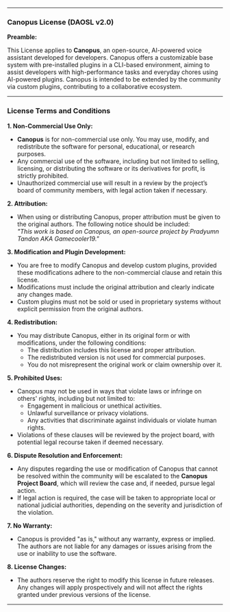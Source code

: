 
---

### Canopus License (DAOSL v2.0)

**Preamble:**

This License applies to **Canopus**, an open-source, AI-powered voice assistant developed for developers. Canopus offers a customizable base system with pre-installed plugins in a CLI-based environment, aiming to assist developers with high-performance tasks and everyday chores using AI-powered plugins. Canopus is intended to be extended by the community via custom plugins, contributing to a collaborative ecosystem.

---

### License Terms and Conditions

**1. Non-Commercial Use Only:**
- **Canopus** is for non-commercial use only. You may use, modify, and redistribute the software for personal, educational, or research purposes.
- Any commercial use of the software, including but not limited to selling, licensing, or distributing the software or its derivatives for profit, is strictly prohibited.
- Unauthorized commercial use will result in a review by the project’s board of community members, with legal action taken if necessary.

**2. Attribution:**
- When using or distributing Canopus, proper attribution must be given to the original authors. The following notice should be included:  
  _"This work is based on Canopus, an open-source project by Pradyumn Tandon AKA Gamecooler19."_

**3. Modification and Plugin Development:**
- You are free to modify Canopus and develop custom plugins, provided these modifications adhere to the non-commercial clause and retain this license.
- Modifications must include the original attribution and clearly indicate any changes made.
- Custom plugins must not be sold or used in proprietary systems without explicit permission from the original authors.

**4. Redistribution:**
- You may distribute Canopus, either in its original form or with modifications, under the following conditions:
   - The distribution includes this license and proper attribution.
   - The redistributed version is not used for commercial purposes.
   - You do not misrepresent the original work or claim ownership over it.

**5. Prohibited Uses:**
- Canopus may not be used in ways that violate laws or infringe on others' rights, including but not limited to:
   - Engagement in malicious or unethical activities.
   - Unlawful surveillance or privacy violations.
   - Any activities that discriminate against individuals or violate human rights.
- Violations of these clauses will be reviewed by the project board, with potential legal recourse taken if deemed necessary.

**6. Dispute Resolution and Enforcement:**
- Any disputes regarding the use or modification of Canopus that cannot be resolved within the community will be escalated to the **Canopus Project Board**, which will review the case and, if needed, pursue legal action.
- If legal action is required, the case will be taken to appropriate local or national judicial authorities, depending on the severity and jurisdiction of the violation.

**7. No Warranty:**
- Canopus is provided "as is," without any warranty, express or implied. The authors are not liable for any damages or issues arising from the use or inability to use the software.

**8. License Changes:**
- The authors reserve the right to modify this license in future releases. Any changes will apply prospectively and will not affect the rights granted under previous versions of the license.

---
